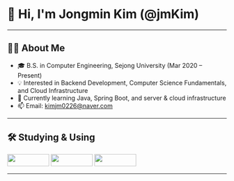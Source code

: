 # 👋 Hi, I'm Jongmin Kim (@jmKim)

---

## 🧑‍💻 About Me
- 🎓 B.S. in Computer Engineering, Sejong University (Mar 2020 – Present)
- 💡 Interested in Backend Development, Computer Science Fundamentals, and Cloud Infrastructure
- 🌱 Currently learning Java, Spring Boot, and server & cloud infrastructure
- 📫 Email: kimjm0226@naver.com

---

## 🛠️ Studying & Using
<img src="https://github.com/user-attachments/assets/1f56538b-4896-4ccb-95ae-f33644b2eeb1" width="96" height="28" />
<img src="https://github.com/user-attachments/assets/12b18108-0e06-431a-8a72-d4ac61054bbc" width="96" height="28" />
<img src="https://github.com/user-attachments/assets/0892cc37-e024-4f44-99ce-eccbec227815" width="96" height="28" />

---
